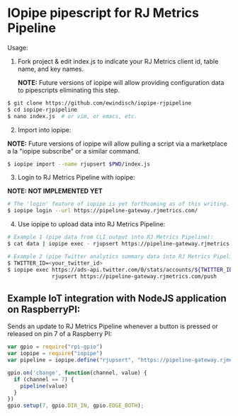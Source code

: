 # IOpipe pipescript for RJ Metrics Pipeline

Usage:

1. Fork project & edit index.js to indicate your
   RJ Metrics client id, table name, and key names.

   **NOTE:** Future versions of iopipe will allow providing
   configuration data to pipescripts eliminating this step.

  ```bash
  $ git clone https://github.com/ewindisch/iopipe-rjpipeline
  $ cd iopipe-rjpipeline
  $ nano index.js  # or vim, or emacs, etc.
  ```

2. Import into iopipe:

  **NOTE:** Future versions of iopipe will allow pulling a script
  via a marketplace a la "iopipe subscribe" or a similar command.

  ```bash
  $ iopipe import --name rjupsert $PWD/index.js
  ```

3. Login to RJ Metrics Pipeline with iopipe:

  **NOTE: NOT IMPLEMENTED YET**

  ```bash
  # The 'login' feature of iopipe is yet forthcoming as of this writing.
  $ iopipe login --url https://pipeline-gateway.rjmetrics.com/
  ```

4. Use iopipe to upload data into RJ Metrics Pipeline:

  ```bash
  # Example 1 (pipe data from CLI output into RJ Metrics Pipeline):
  $ cat data | iopipe exec - rjupsert https://pipeline-gateway.rjmetrics.com/push

  # Example 2 (pipe Twitter analytics summary data into RJ Metrics Pipeline):
  $ TWITTER_ID=<your_twitter_id>
  $ iopipe exec https://ads-api.twitter.com/0/stats/accounts/${TWITTER_ID} \
                rjupsert https://pipeline-gateway.rjmetrics.com/push
  ```

## Example IoT integration with NodeJS application on RaspberryPI:

Sends an update to RJ Metrics Pipeline whenever a button is pressed or
released on pin 7 of a Raspberry PI:

```javascript
var gpio = require("rpi-gpio")
var iopipe = require("iopipe")
var pipeline = iopipe.define("rjupsert", "https://pipeline-gateway.rjmetrics.com/push")

gpio.on('change', function(channel, value) {
  if (channel == 7) {
    pipeline(value)
  }
})
gpio.setup(7, gpio.DIR_IN, gpio.EDGE_BOTH);
```
